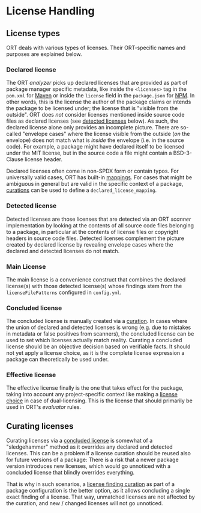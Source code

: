 # License Handling

## License types

ORT deals with various types of licenses.
Their ORT-specific names and purposes are explained below.

### Declared license

The ORT *analyzer* picks up declared licenses that are provided as part of package manager specific metadata, like inside the `<licenses>` tag in the `pom.xml` for [Maven][1] or inside the `license` field in the `package.json` for [NPM][2].
In other words, this is the license the author of the package claims or intends the package to be licensed under; the license that is "visible from the outside".
ORT does *not* consider licenses mentioned inside source code files as declared licenses (see [detected licenses](#detected-license) below).
As such, the declared license alone only provides an incomplete picture.
There are so-called "envelope cases" where the license visible from the outside (*on* the envelope) does not match what is *inside* the envelope (i.e. in the source code).
For example, a package might have declared itself to be licensed under the MIT license, but in the source code a file might contain a BSD-3-Clause license header.

Declared licenses often come in non-SPDX form or contain typos.
For universally valid cases, ORT has built-in [mappings](https://github.com/oss-review-toolkit/ort/blob/main/utils/spdx/src/main/resources/declared-license-mapping.yml).
For cases that might be ambiguous in general but are valid in the specific context of a package, [curations](../configuration/package-curations.md) can be used to define a `declared_license_mapping`.

### Detected license

Detected licenses are those licenses that are detected via an ORT *scanner* implementation by looking at the contents of all source code files belonging to a package, in particular at the contents of license files or copyright headers in source code files.
Detected licenses complement the picture created by declared license by revealing envelope cases where the declared and detected licenses do not match.

### Main License

The main license is a convenience construct that combines the declared license(s) with those detected license(s) whose findings stem from the `licenseFilePatterns` configured in `config.yml`.

### Concluded license

The concluded license is manually created via a [curation](../configuration/package-curations.md).
In cases where the union of declared and detected licenses is wrong (e.g. due to mistakes in metadata or false positives from scanners), the concluded license can be used to set which licenses actually match reality.
Curating a concluded license should be an objective decision based on verifiable facts.
It should not yet apply a license choice, as it is the complete license expression a package can theoretically be used under.

### Effective license

The effective license finally is the one that takes effect for the package, taking into account any project-specific context like making a [license choice](../configuration/ort-yml.md#license-choices) in case of dual-licensing.
This is the license that should primarily be used in ORT's *evaluator* rules.

## Curating licenses

Curating licenses via a [concluded license](#concluded-license) is somewhat of a "sledgehammer" method as it overrides any declared and detected licenses.
This can be a problem if a license curation should be reused also for future versions of a package:
There is a risk that a newer package version introduces new licenses, which would go unnoticed with a concluded license that blindly overrides everything.

That is why in such scenarios, a [license finding curation](../configuration/package-configurations.md#defining-path-excludes-and-license-finding-curations) as part of a package configuration is the better option, as it allows concluding a single exact finding of a license.
That way, unmatched licenses are not affected by the curation, and new / changed licenses will not go unnoticed.

[1]: https://maven.apache.org/pom.html#Licenses
[2]: https://docs.npmjs.com/cli/v8/configuring-npm/package-json#license
